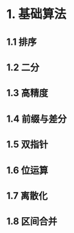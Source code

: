 # 1. 基础算法
## 1.1 排序
## 1.2 二分
## 1.3 高精度
## 1.4 前缀与差分
## 1.5 双指针
## 1.6 位运算
## 1.7 离散化
## 1.8 区间合并


